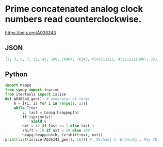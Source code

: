 # Prime concatenated analog clock numbers read counterclockwise\.
https://oeis.org/A036343
## JSON
```JSON
[2, 3, 5, 7, 11, 43, 109, 10987, 76543, 6543211211, 4321121110987, 3211211109876543211211, 43211211109876543211211109876543, 9876543211211109876543211211109876543211211109876543211211]
```
## Python
```Python
import heapq
from sympy import isprime
from itertools import islice
def A036343_gen(): # generator of terms
    h = [(i, i) for i in range(1, 13)]
    while True:
        v, last = heapq.heappop(h)
        if isprime(v):
            yield v
        nxt = 12 if last == 1 else last-1
        shift = 10 if nxt < 10 else 100
        heapq.heappush(h, (v*shift+nxt, nxt))
print(list(islice(A036343_gen(), 16))) # _Michael S. Branicky_, May 20 2024
```
